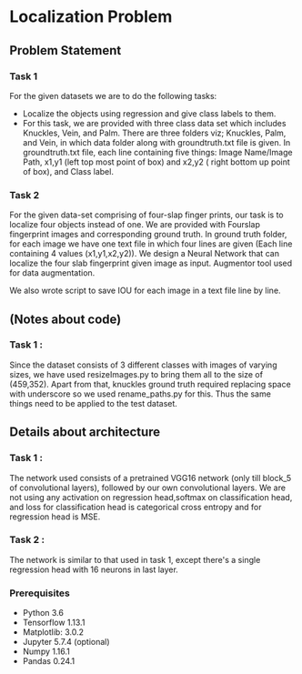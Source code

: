 # Localization Problem

## Problem Statement

### Task 1 

For the given datasets we are to do the following tasks:

- Localize the objects using regression and give class labels to them.
- For this task, we are provided with three class data set which includes Knuckles, Vein, and Palm. 
There are three folders viz; Knuckles, Palm, and Vein, in which data folder along with groundtruth.txt file is given. 
In groundtruth.txt file, each line containing five things: Image Name/Image Path, x1,y1 (left top most point of box) and x2,y2 ( right bottom up point of box), and Class label.

### Task 2 

For the given data-set comprising of four-slap finger prints, our task is to localize four objects instead of one. 
We are provided with Fourslap fingerprint images and corresponding ground truth. 
In ground truth folder, for each image we have one text file in which four lines are given (Each line containing 4 values (x1,y1,x2,y2)). 
We design a Neural Network that can localize the four slab fingerprint given image as input. 
Augmentor tool used for data augmentation.

We also wrote script to save IOU for each image in a text file line by line.

## (Notes about code)

### Task 1  :

Since the dataset consists of 3 different classes with images of varying sizes, we have used resizeImages.py to bring them all to the size of (459,352). Apart from that, knuckles ground truth required replacing space with underscore so we used rename_paths.py for this. Thus the same things need to be applied to the test dataset. 

## Details about architecture

### Task 1  :

The network used consists of a pretrained VGG16 network (only till block_5 of convolutional layers), followed by our own convolutional layers. We are not using any activation on regression head,softmax on classification head, and loss for classification head is categorical cross entropy and for regression head is MSE.

### Task 2  :

The network is similar to that used in task 1, except there's a single regression head with 16 neurons in last layer.

### Prerequisites

- Python 3.6
- Tensorflow 1.13.1
- Matplotlib: 3.0.2
- Jupyter 5.7.4 (optional)
- Numpy 1.16.1
- Pandas 0.24.1

